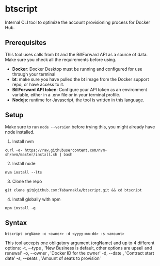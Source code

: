 # btscript

Internal CLI tool to optimize the account provisioning process for Docker Hub.

## Prerequisites

This tool uses calls from bt and the BillForward API as a source of data. Make sure you check all the requirements before using.

- **Docker**: Docker Desktop must be running and configured for use through your terminal
- **bt**: make sure you have pulled the bt image from the Docker support repo, or have access to it.
- **BillForward API token**: Configure your API token as an environment variable, either in a .env file or in your terminal profile.
- **Nodejs**: runtime for Javascript, the tool is written in this language.

## Setup

Make sure to run `node --version` before trying this, you  might already have node installed.

1. Install nvm
```
curl -o- https://raw.githubusercontent.com/nvm-sh/nvm/master/install.sh | bash
```
2. Install node
```
nvm install --lts
```
3. Clone the repo
```
git clone git@github.com:Tabarnakle/btscript.git && cd btscript
```
4. Install globally with npm
```
npm install -g
```
## Syntax
```
btscript orgName -o <owner> -d <yyyy-mm-dd> -s <amount>
```
This tool accepts one obligatory argument (orgName) and up to 4 different options:
-t, --type <ticketType>, 'New Business is default, other options are upsell and renewal'
-o, --owner <owner>, 'Docker ID for the owner'
-d, --date <yyyy-mm-dd>, 'Contract start date'
-s, --seats <amount>, 'Amount of seats to provision'

